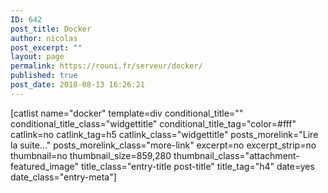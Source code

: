 ```yaml
---
ID: 642
post_title: Docker
author: nicolas
post_excerpt: ""
layout: page
permalink: https://rouni.fr/serveur/docker/
published: true
post_date: 2018-08-13 16:26:21
---
```

[catlist name="docker" template=div conditional_title="" conditional_title_class="widgettitle" conditional_title_tag="color=#fff" catlink=no catlink_tag=h5 catlink_class="widgettitle" posts_morelink="Lire la suite..." posts_morelink_class="more-link" excerpt=no excerpt_strip=no thumbnail=no thumbnail_size=859,280 thumbnail_class="attachment-featured_image" title_class="entry-title post-title" title_tag="h4" date=yes date_class="entry-meta"]